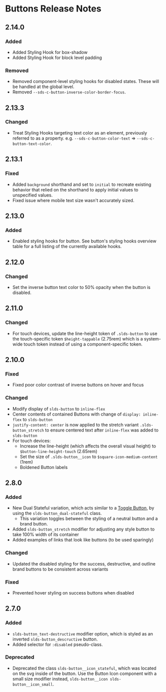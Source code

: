 <!-- Release notes authoring guidelines: http://keepachangelog.com/ -->

# Buttons Release Notes

<!-- ## [Unreleased] -->

## 2.14.0

### Added

- Added Styling Hook for box-shadow
- Added Styling Hook for block level padding

### Removed

- Removed component-level styling hooks for disabled states. These will be handled at the global level.
- Removed `--sds-c-button-inverse-color-border-focus`.

## 2.13.3

### Changed

- Treat Styling Hooks targeting text color as an element, previously referred to as a property. e.g. `--sds-c-button-color-text` => `--sds-c-button-text-color`.

## 2.13.1

### Fixed

- Added `background` shorthand and set to `initial` to recreate existing behavior that relied on the shorthand to apply initial values to unspecified values.
- Fixed issue where mobile text size wasn't accurately sized.

## 2.13.0

### Added

- Enabled styling hooks for button. See button's styling hooks overview table for a full listing of the currently available hooks.

## 2.12.0

### Changed

- Set the inverse button text color to 50% opacity when the button is disabled.

## 2.11.0

### Changed

- For touch devices, update the line-height token of `.slds-button` to use the touch-specific token `$height-tappable` (2.75rem) which is a system-wide touch token instead of using a component-specific token.

## 2.10.0

### Fixed

- Fixed poor color contrast of inverse buttons on hover and focus

### Changed

- Modify display of `slds-button` to `inline-flex`
- Center contents of contained Buttons with change of `display: inline-flex` to `slds-button`
- `justify-content: center` is now applied to the stretch variant `.slds-button_stretch` to ensure centered text after `inline-flex` was added to `slds-button`
- For touch devices:
  - Increase the line-height (which affects the overall visual height) to `$button-line-height-touch` (2.65rem)
  - Set the size of `.slds-button__icon` to `$square-icon-medium-content` (1rem)
  - Boldened Button labels

## 2.8.0

### Added

- New Dual Stateful variation, which acts similar to a [Toggle Button](/accessibility/patterns/togglebutton/#site-main-content), by using the `slds-button_dual-stateful` class.
  - This variation toggles between the styling of a neutral button and a brand button.
- Added `slds-button_stretch` modifier for adjusting any style button to take 100% width of its container
- Added examples of links that look like buttons (to be used sparingly)

### Changed

- Updated the disabled styling for the success, destructive, and outline brand buttons to be consistent across variants

### Fixed

- Prevented hover styling on success buttons when disabled

## 2.7.0

### Added

- `slds-button_text-destructive` modifier option, which is styled as an inverted `slds-button_descructive` button.
- Added selector for `:disabled` pseudo-class.

### Deprecated

- Deprecated the class `slds-button__icon_stateful`, which was located on the svg inside of the button. Use the Button Icon component with a small size modifier instead, `slds-button__icon slds-button__icon_small`.
